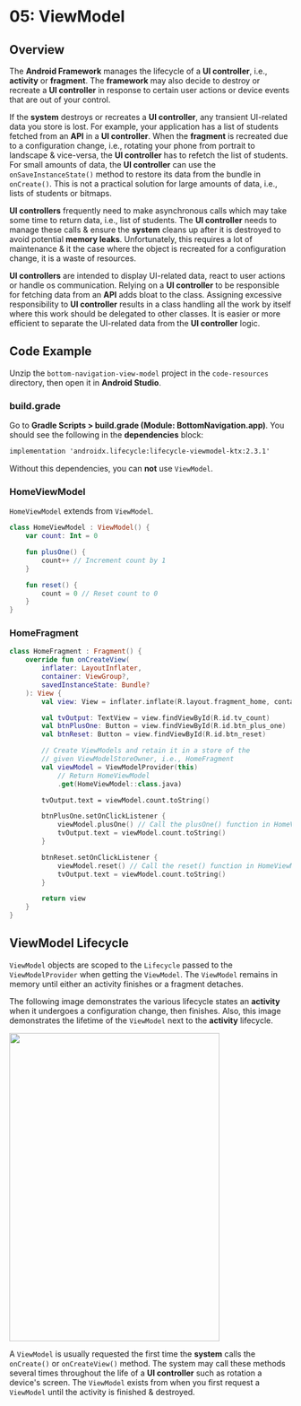 # **05: ViewModel**

## Overview

The **Android Framework** manages the lifecycle of a **UI controller**, i.e., **activity** or **fragment**. The **framework** may also decide to destroy or recreate a **UI controller** in response to certain user actions or device events that are out of your control.

If the **system** destroys or recreates a **UI controller**, any transient UI-related data you store is lost. For example, your application has a list of students fetched from an **API** in a **UI controller**. When the **fragment** is recreated due to a configuration change, i.e., rotating your phone from portrait to landscape & vice-versa, the **UI controller** has to refetch the list of students. For small amounts of data, the **UI controller** can use the `onSaveInstanceState()` method to restore its data from the bundle in `onCreate()`. This is not a practical solution for large amounts of data, i.e., lists of students or bitmaps.

**UI controllers** frequently need to make asynchronous calls which may take some time to return data, i.e., list of students. The **UI controller** needs to manage these calls & ensure the **system** cleans up after it is destroyed to avoid potential **memory leaks**. Unfortunately, this requires a lot of maintenance & it the case where the object is recreated for a configuration change, it is a waste of resources.

**UI controllers** are intended to display UI-related data, react to user actions or handle os communication. Relying on a **UI controller** to be responsible for fetching data from an **API** adds bloat to the class. Assigning excessive responsibility to **UI controller** results in a class handling all the work by itself where this work should be delegated to other classes. It is easier or more efficient to separate the UI-related data from the **UI controller** logic.

## Code Example

Unzip the `bottom-navigation-view-model` project in the `code-resources` directory, then open it in **Android Studio**.

### build.grade

Go to **Gradle Scripts > build.grade (Module: BottomNavigation.app)**. You should see the following in the **dependencies** block:

```xml
implementation 'androidx.lifecycle:lifecycle-viewmodel-ktx:2.3.1'
```

Without this dependencies, you can **not** use `ViewModel`.

### HomeViewModel

`HomeViewModel` extends from `ViewModel`.

```kotlin
class HomeViewModel : ViewModel() {
    var count: Int = 0

    fun plusOne() {
        count++ // Increment count by 1
    }

    fun reset() {
        count = 0 // Reset count to 0
    }
}
```

### HomeFragment

```kotlin
class HomeFragment : Fragment() {
    override fun onCreateView(
        inflater: LayoutInflater,
        container: ViewGroup?,
        savedInstanceState: Bundle?
    ): View {
        val view: View = inflater.inflate(R.layout.fragment_home, container, false)

        val tvOutput: TextView = view.findViewById(R.id.tv_count)
        val btnPlusOne: Button = view.findViewById(R.id.btn_plus_one)
        val btnReset: Button = view.findViewById(R.id.btn_reset)

        // Create ViewModels and retain it in a store of the
        // given ViewModelStoreOwner, i.e., HomeFragment
        val viewModel = ViewModelProvider(this)
            // Return HomeViewModel
            .get(HomeViewModel::class.java)

        tvOutput.text = viewModel.count.toString()

        btnPlusOne.setOnClickListener {
            viewModel.plusOne() // Call the plusOne() function in HomeViewModel
            tvOutput.text = viewModel.count.toString()
        }

        btnReset.setOnClickListener {
            viewModel.reset() // Call the reset() function in HomeViewModel
            tvOutput.text = viewModel.count.toString()
        }

        return view
    }
}
```

## ViewModel Lifecycle

`ViewModel` objects are scoped to the `Lifecycle` passed to the `ViewModelProvider` when getting the `ViewModel`. The `ViewModel` remains in memory until either an activity finishes or a fragment detaches.

The following image demonstrates the various lifecycle states an **activity** when it undergoes a configuration change, then finishes. Also, this image demonstrates the lifetime of the `ViewModel` next to the **activity** lifecycle.

<img src="../resources/img/07-view-model/view-model-lifecycle.png" width="375" height="550" />

A `ViewModel` is usually requested the first time the **system** calls the `onCreate()` or `onCreateView()` method. The system may call these methods several times throughout the life of a **UI controller** such as rotation a device's screen. The `ViewModel` exists from when you first request a `ViewModel` until the activity is finished & destroyed.
